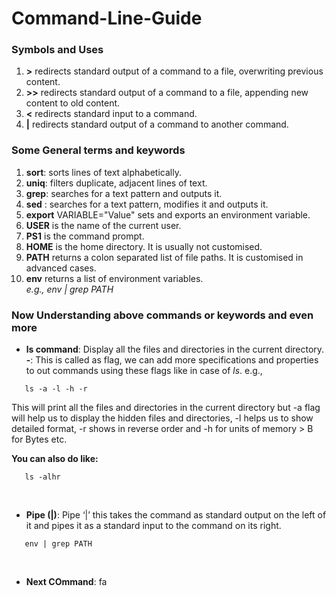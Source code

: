 # Command-Line-Guide

### Symbols and Uses
1. **>** redirects standard output of a command to a file, overwriting previous content.
2. **>>** redirects standard output of a command to a file, appending new content to old content.
3. **<** redirects standard input to a command.
4. **|** redirects standard output of a command to another command.

### Some General terms and keywords
1. **sort**: sorts lines of text alphabetically.
2. **uniq**: filters duplicate, adjacent lines of text.
3. **grep**: searches for a text pattern and outputs it.
4. **sed** : searches for a text pattern, modifies it and outputs it.
5. **export** VARIABLE="Value" sets and exports an environment variable.
6. **USER** is the name of the current user.
7. **PS1** is the command prompt.
8. **HOME** is the home directory. It is usually not customised.
9. **PATH** returns a colon separated list of file paths. It is customised in advanced cases.
10. **env** returns a list of environment variables. <br />
    *e.g., env | grep PATH*

### Now Understanding above commands or keywords and even more

* **ls command**: Display all the files and directories in the current directory.
**-**: This is called as flag, we can add more specifications and properties to out commands using these flags like in case of *ls*. e.g.,

``` terminal
   ls -a -l -h -r 
```
This will print all the files and directories in the current directory but -a flag will help us to display the hidden files and directories, -l helps us to show detailed format, -r shows in reverse order and -h for units of memory > B for Bytes etc.

**You can also do like:**
``` terminal
   ls -alhr
```
<br />

* **Pipe (|)**: Pipe ‘|’ this takes the command as standard output on the left of it and pipes it as a standard input to the command on its right.
``` terminal
   env | grep PATH
```

<br />

* **Next COmmand**: fa
